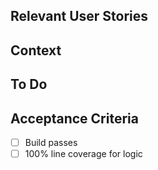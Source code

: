 ## Relevant User Stories

## Context

## To Do

## Acceptance Criteria
- [ ] Build passes
- [ ] 100% line coverage for logic